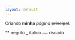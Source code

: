 ```yaml
---
layout: default
---
```


Criando **minha** _página_ ~~principal~~.

** negrito
_  italico
~~ riscado

